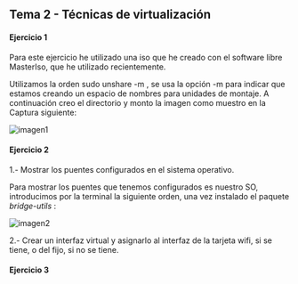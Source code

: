 ## Tema 2 - Técnicas de virtualización ##


#### Ejercicio 1 ####

Para este ejercicio he utilizado una iso que he creado con el software libre MasterIso, que he utilizado recientemente.


Utilizamos la orden sudo unshare -m <directorio>, se usa la opción -m para indicar que estamos creando un espacio de 
nombres para unidades de montaje. A continuación creo el directorio y monto la imagen como muestro en la Captura siguiente:

![imagen1](https://dl.dropbox.com/s/80fff2m1vpoz56m/Captura%20de%20pantalla%20de%202013-10-25%2010%3A11%3A06.png)


#### Ejercicio 2 ####

1.- Mostrar los puentes configurados en el sistema operativo.

Para mostrar los puentes que tenemos configurados es nuestro SO, introducimos por la terminal la siguiente orden, una vez
instalado el paquete *bridge-utils* :


![imagen2](https://dl.dropbox.com/s/idg5lsm5dbaqugh/Captura%20de%20pantalla%20de%202013-10-25%2010%3A58%3A15.png)


2.- Crear un interfaz virtual y asignarlo al interfaz de la tarjeta wifi, si se tiene, o del fijo, si no se tiene.


#### Ejercicio 3 ####

